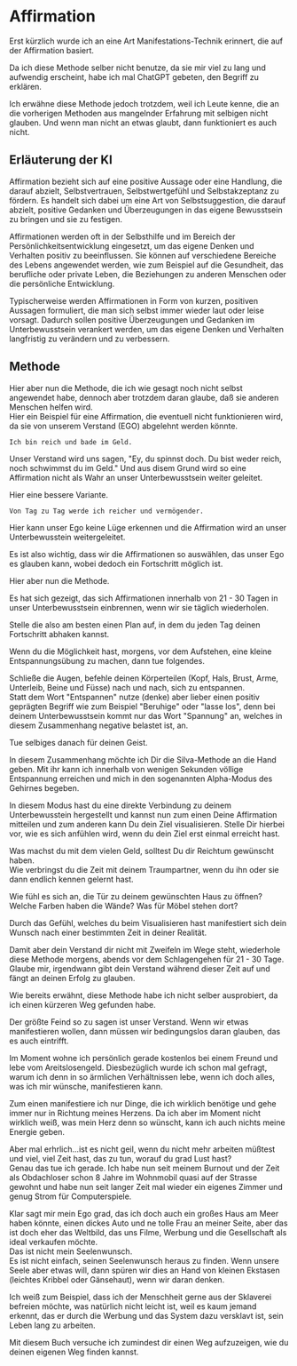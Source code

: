 # Affirmation

Erst kürzlich wurde ich an eine Art Manifestations-Technik erinnert, die auf der Affirmation basiert.

Da ich diese Methode selber nicht benutze, da sie mir viel zu lang und aufwendig erscheint, habe ich mal ChatGPT gebeten, den Begriff zu erklären.  

Ich erwähne diese Methode jedoch trotzdem, weil ich Leute kenne, die an die vorherigen Methoden aus mangelnder Erfahrung mit selbigen nicht glauben. 
Und wenn man nicht an etwas glaubt, dann funktioniert es auch nicht.

## Erläuterung der KI
Affirmation bezieht sich auf eine positive Aussage oder eine Handlung, die darauf abzielt, Selbstvertrauen, Selbstwertgefühl und Selbstakzeptanz zu fördern. Es handelt sich dabei um eine Art von Selbstsuggestion, die darauf abzielt, positive Gedanken und Überzeugungen in das eigene Bewusstsein zu bringen und sie zu festigen.

Affirmationen werden oft in der Selbsthilfe und im Bereich der Persönlichkeitsentwicklung eingesetzt, um das eigene Denken und Verhalten positiv zu beeinflussen. Sie können auf verschiedene Bereiche des Lebens angewendet werden, wie zum Beispiel auf die Gesundheit, das berufliche oder private Leben, die Beziehungen zu anderen Menschen oder die persönliche Entwicklung.

Typischerweise werden Affirmationen in Form von kurzen, positiven Aussagen formuliert, die man sich selbst immer wieder laut oder leise vorsagt. Dadurch sollen positive Überzeugungen und Gedanken im Unterbewusstsein verankert werden, um das eigene Denken und Verhalten langfristig zu verändern und zu verbessern.

## Methode  
Hier aber nun die Methode, die ich wie gesagt noch nicht selbst angewendet habe, dennoch aber trotzdem daran glaube, daß sie anderen Menschen helfen wird.  
Hier ein Beispiel für eine Affirmation, die eventuell nicht funktionieren wird, da sie von unserem Verstand (EGO) abgelehnt werden könnte.
```
Ich bin reich und bade im Geld.
```

Unser Verstand wird uns sagen, "Ey, du spinnst doch. Du bist weder reich, noch schwimmst du im Geld."
Und aus disem Grund wird so eine Affirmation nicht als Wahr an unser Unterbewusstsein weiter geleitet.

Hier eine bessere Variante.
```
Von Tag zu Tag werde ich reicher und vermögender.
```

Hier kann unser Ego keine Lüge erkennen und die Affirmation wird an unser Unterbewusstein weitergeleitet.  

Es ist also wichtig, dass wir die Affirmationen so auswählen, das unser Ego es glauben kann, wobei dedoch ein Fortschritt möglich ist.  

Hier aber nun die Methode.

Es hat sich gezeigt, das sich Affirmationen innerhalb von 21 - 30 Tagen in unser Unterbewusstsein einbrennen, wenn wir sie täglich wiederholen.  

Stelle die also am besten einen Plan auf, in dem du jeden Tag deinen Fortschritt abhaken kannst.  

Wenn du die Möglichkeit hast, morgens, vor dem Aufstehen, eine kleine Entspannungsübung zu machen, dann tue folgendes.  

Schließe die Augen, befehle deinen Körperteilen (Kopf, Hals, Brust, Arme, Unterleib, Beine und Füsse) nach und nach, sich zu entspannen.  
Statt dem Wort "Entspannen" nutze (denke) aber lieber einen positiv geprägten Begriff wie zum Beispiel "Beruhige" oder "lasse los", denn bei deinem Unterbewusstsein kommt nur das Wort "Spannung" an, welches in diesem Zusammenhang negative belastet ist, an.  

Tue selbiges danach für deinen Geist.  

In diesem Zusammenhang möchte ich Dir die Silva-Methode an die Hand geben. Mit ihr kann ich innerhalb von wenigen Sekunden völlige Entspannung erreichen und mich in den sogenannten Alpha-Modus des Gehirnes begeben.  

In diesem Modus hast du eine direkte Verbindung zu deinem Unterbewusstein hergestellt und kannst nun zum einen Deine Affirmation mitteilen und zum anderen kann Du dein Ziel visualisieren. Stelle Dir hierbei vor, wie es sich anfühlen wird, wenn du dein Ziel erst einmal erreicht hast.  

Was machst du mit dem vielen Geld, solltest Du dir Reichtum gewünscht haben.  
Wie verbringst du die Zeit mit deinem Traumpartner, wenn du ihn oder sie dann endlich kennen gelernt hast.  

Wie fühl es sich an, die Tür zu deinem gewünschten Haus zu öffnen? Welche Farben haben die Wände? Was für Möbel stehen dort?  

Durch das Gefühl, welches du beim Visualisieren hast manifestiert sich dein Wunsch nach einer bestimmten Zeit in deiner Realität.  

Damit aber dein Verstand dir nicht mit Zweifeln im Wege steht, wiederhole diese Methode morgens, abends vor dem Schlagengehen für 21 - 30 Tage.  
Glaube mir, irgendwann gibt dein Verstand während dieser Zeit auf und fängt an deinen Erfolg zu glauben.  

Wie bereits erwähnt, diese Methode habe ich nicht selber ausprobiert, da ich einen kürzeren Weg gefunden habe.  

Der größte Feind so zu sagen ist unser Verstand. Wenn wir etwas manifestieren wollen, dann müssen wir bedingungslos daran glauben, das es auch eintrifft.  

Im Moment wohne ich persönlich gerade kostenlos bei einem Freund und lebe vom Areitslosengeld. Diesbezüglich wurde ich schon mal gefragt, warum ich denn in so ärmlichen Verhältnissen lebe, wenn ich doch alles, was ich mir wünsche, manifestieren kann.  

Zum einen manifestiere ich nur Dinge, die ich wirklich benötige und gehe immer nur in Richtung meines Herzens. Da ich aber im Moment nicht wirklich weiß, was mein Herz denn so wünscht, kann ich auch nichts meine Energie geben.  

Aber mal erhrlich...ist es nicht geil, wenn du nicht mehr arbeiten müßtest und viel, viel Zeit hast, das zu tun, worauf du grad Lust hast?  
Genau das tue ich gerade. Ich habe nun seit meinem Burnout und der Zeit als Obdachloser schon 8 Jahre im Wohnmobil quasi auf der Strasse gewohnt und habe nun seit langer Zeit mal wieder ein eigenes Zimmer und genug Strom für Computerspiele.  

Klar sagt mir mein Ego grad, das ich doch auch ein großes Haus am Meer haben könnte, einen dickes Auto und ne tolle Frau an meiner Seite, aber das ist doch eher das Weltbild, das uns Filme, Werbung und die Gesellschaft als ideal verkaufen möchte.  
Das ist nicht mein Seelenwunsch.  
Es ist nicht einfach, seinen Seelenwunsch heraus zu finden. 
Wenn unsere Seele aber etwas will, dann spüren wir dies an Hand von kleinen Ekstasen (leichtes Kribbel oder Gänsehaut), wenn wir daran denken.  

Ich weiß zum Beispiel, dass ich der Menschheit gerne aus der Sklaverei befreien möchte, was natürlich nicht leicht ist, weil es kaum jemand erkennt, das er durch die Werbung und das System dazu versklavt ist, sein Leben lang zu arbeiten.  

Mit diesem Buch versuche ich zumindest dir einen Weg aufzuzeigen, wie du deinen eigenen Weg finden kannst.
 


   

